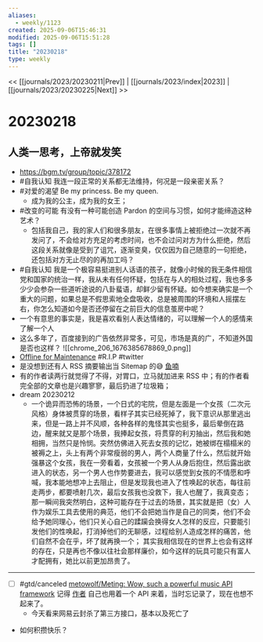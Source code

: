 ```yaml
---
aliases:
  - weekly/1123
created: 2025-09-06T15:46:31
modified: 2025-09-06T15:51:28
tags: []
title: "20230218"
type: weekly
---
```


<< [[journals/2023/20230211|Prev]] | [[journals/2023/index|2023]] | [[journals/2023/20230225|Next]] >>

# 20230218

## 人类一思考，上帝就发笑

- https://bgm.tv/group/topic/378172
- #自我认知 我连一段正常的关系都无法维持，何况是一段亲密关系？
- #对爱的渴望 Be my princess. Be my queen.
  - 成为我的公主，成为我的女王；
- #改变的可能 有没有一种可能创造 Pardon 的空间与习惯，如何才能缔造这种艺术？
  - 包括我自己，我的家人们和很多朋友，在很多事情上被拒绝过一次就不再发问了，不会给对方充足的考虑时间，也不会过问对方为什么拒绝，然后这段关系就像是受到了诅咒，逐渐变臭，仅仅因为自己随意的一句拒绝，还包括对方无止尽的的再加工吗？
- #自我认知 我是一个极容易挺进别人话语的孩子，就像小时候的我无条件相信党和国家的统治一样，我从未有任何怀疑，包括在与人的相处过程，我也多多少少会参杂一些道听途说的八卦蜚语，却鲜少留有怀疑。如今想来确实是一个重大的问题，如果总是不假思索地全盘吸收，总是被周围的环境和人摇摆左右，你怎么知道如今是否还停留在之前巨大的信息茧房中呢？
- 一个有意思的事实是，我是喜欢看别人表达情绪的，可以理解一个人的感情来了解一个人
- 这么多年了，百度接到的广告依然非常多，可见，市场是真的广，不知道外国是否也这样？
  ![[chrome_206_1676385678869_0.png]]
- [Offline for Maintenance](https://www.getrevue.co/profile/tyingknots/issues/issue-4-612376) #R.I.P #twitter
- 是没想到还有人 RSS 摘要输出当 Sitemap 的😅
  [鱼喃](https://blog.newnius.com/sitemap.xml)
- 有的作者读两行就觉得了不得，对胃口，立马就加进来 RSS 中；有的作者看完全部的文章也是兴趣寥寥，最后扔进了垃圾箱；
- dream 20230212
  - 一个诡异而恐怖的场景，一个日式的宅院，但是左面是一个女孩（二次元风格）身体被贯穿的场景，看样子其实已经死掉了，我下意识从那里逃出来，但是一路上并不风顺，各种各样的鬼怪其实也挺多，最后晕倒在路边，醒来就又是那个场景，我捧起女孩，将贯穿的利刃抽出，然后我和她相拥，当然只是怜悯。突然仿佛进入死去女孩的记忆，她被绑在榻榻米的被褥之上，头上有两个非常瘦弱的男人，两个人商量了什么，然后就开始强暴这个女孩，我在一旁看着，女孩被一个男人从身后抱住，然后露出欲进入的状态，另一个男人也作势要进去，我可以感觉到女孩的不情愿和呼喊，我本能地想冲上去阻止，但是发现我也进入了性唤起的状态，每往前走两步，都要喷射几次，最后女孩我也没救下，我人也醒了，我真变态；
    那一瞬间我突然明白，这种可能存在于过去的场景，其实就是把（女）人作为娱乐工具去使用的典范，他们不会把她当作是自己的同类，他们不会给予她同理心，他们只关心自己的蹂躏会换得女人怎样的反应，只要能引发他们的性唤起，打消掉他们的无聊感，过程给别人造成怎样的痛苦，他们自然不会在乎，坏了就再换一个；
    其实我相信现在的世界上也会有这样的存在，只是再也不像以往社会那样廉价，如今这样的玩具可能只有富人才配拥有，她比以前更加昂贵了。

- ---

  - [ ] #gtd/canceled [metowolf/Meting: Wow, such a powerful music API framework](https://github.com/metowolf/Meting) 记得 [作者](https://i-meto.com/) 自己也用着一个 API 来着，当时忘记录了，现在也想不起来了。
    - 今天看来网易云封杀了第三方接口，基本以及死亡了
- 如何积攒快乐？
